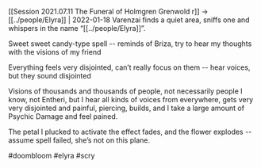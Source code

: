 [[Session 2021.07.11 The Funeral of Holmgren Grenwold r]] -> [[../people/Elyra]] | 2022-01-18
Varenzai finds a quiet area, sniffs one and whispers in the name “[[../people/Elyra]]”.

Sweet sweet candy-type spell -- reminds of Briza, try to hear my thoughts with the visions of my friend

Everything feels very disjointed, can’t really focus on them -- hear voices, but they sound disjointed

Visions of thousands and thousands of people, not necessarily people I know, not Entheri, but I hear all kinds of voices from everywhere, gets very very disjointed and painful, piercing, builds, and I take a large amount of Psychic Damage and feel pained.

The petal I plucked to activate the effect fades, and the flower explodes -- assume spell failed, she’s not on this plane.

#doombloom #elyra #scry